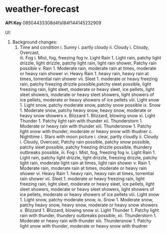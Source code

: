 # weather-forecast

**API Key**
08504433308d4fa184f144145232909

UI:
1. Background changes:
    1. Time and condition
            i. Sunny
            i. partly cloudy
            ii. Cloudy
                i. Cloudy, Overcast,  
            iii. Fog
                i. Mist, fog, freezing fog
            iv. Light Rain
                1. Light rain, patchy light drizzle, light drizzle, patchy light rain, light rain shower, Patchy rain possible
            v. Rain
                1. Moderate rain, moderate rain at times, moderate or heavy rain shower
            vi. Heavy Rain
                1. heavy rain, heavy rain at times, torrential rain shower
            vii. Sleet
                1. moderate or heavy freezing rain, patchy freezing drizzle possible,patchy sleet possible, light freezing rain, light sleet, moderate or heavy sleet, ice pellets, light sleet showers, moderate or heavy sleet showers, light showers of ice pellets, moderate or heavy showers of ice pellets
            viii. Light snow
                1. Light snow, patchy moderate snow, patchy snow possible
            ix. Snow
                1. Moderate snow, patchy heavy snow, heavy snow, moderate or heavy snow showers
            x. Blizzard
                1. Blizzard, blowing snow
            xi. Light Thunder
                1. Patchy light rain with thunder
            xii. Thunderstorn
                1. Moderate or heavy rain with thunder
            xiii. Thundersnow
                1. Patchy light snow with thunder, moderate or heavy snow with thudner
        c. Nighttime
            i. Stars with moon picture
                i. clear, partly cloudly
            ii. Cloudy
                i. Cloudy, Overcast, Patchy rain possible, patchy snow possible, patchy sleet possible, patchy freezing drizzle possible, thundery outbreaks possible, 
            iii. Fog
                i. Mist, fog, freezing fog
            iv. Light Rain
                1. Light rain, patchy light drizzle, light drizzle, freezing drizzle, patchy light rain, moderate light rain at times, light rain shower
            v. Rain
                1. Moderate rain, moderate rain at times, moderate or heavy rain shower
            vi. Heavy Rain
                1. heavy rain, heavy rain at times, torrential rain shower
            vii. Sleet
                1. moderate or heavy freezing rain, light freezing rain, light sleet, moderate or heavy sleet, ice pellets, light sleet showers, moderate or heavy sleet showers, light showers of ice pellets, moderate or heavy showers of ice pellets
            viii. Light snow
                1. Light snow, patchy moderate snow, 
            ix. Snow
                1. Moderate snow, patchy heavy snow, heavy snow, moderate or heavy snow showers
            x. Blizzard
                1. Blizzard, blowing snow
            xi. Light Thunder
                1. Patchy light rain with thunder, thundery outbreaks possible,
            xii. Thunderstorn
                1. Moderate or heavy rain with thunder
            xiii. Thundersnow
                1. Patchy light snow with thunder, moderate or heavy snow with thudner
